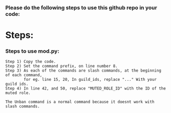 ### Please do the following steps to use this github repo in your code:

# Steps:
### Steps to use mod.py:

    Step 1) Copy the code.
    Step 2) Set the command prefix, on line number 8.
    Step 3) As each of the commands are slash commands, at the beginning of each command, 
            for eg. line 15, 20, In guild_ids, replace "..." With your guild ids.
    Step 4) In line 42, and 50, replace "MUTED_ROLE_ID" with the ID of the muted role.

    The Unban command is a normal command because it doesnt work with slash commands.
    
